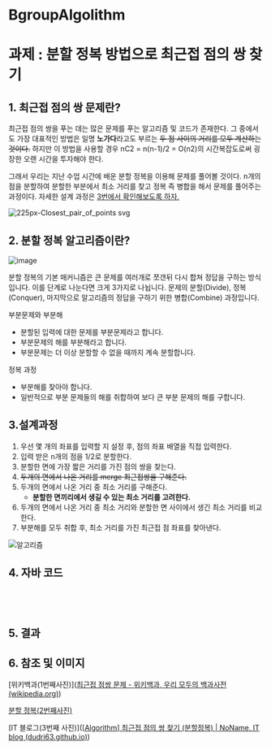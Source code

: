 # BgroupAlgolithm
# 과제 : 분할 정복 방법으로 최근접 점의 쌍 찾기

## 1. 최근접 점의 쌍 문제란?

최근접 점의 쌍을 푸는 데는 많은 문제를 푸는 알고리즘 및 코드가 존재한다. 그 중에서도 가장 대표적인 방법은 일명 **노가다**라고도 부르는 ~~두 점 사이의 거리를 모두 계산하는 것이다.~~  하지만 이 방법을 사용할 경우 nC2 = n(n-1)/2 = O(n2)의 시간복잡도로써 굉장한 오랜 시간을 투자해야 한다.

그래서 우리는 지난 수업 시간에 배운 분할 정복을 이용해 문제를 풀어볼 것이다. n개의 점을 분할하여 분할한 부분에서 최소 거리를 찾고 정복 즉 병합을 해서 문제를 풀어주는 과정이다. 자세한 설계 과정은 [3번에서 확인해보도록 하자.](#3.설계과정)

![225px-Closest_pair_of_points svg](https://user-images.githubusercontent.com/80510945/113153179-cb9dac80-9271-11eb-86a9-c91febeb69bc.png)



## 2. 분할 정복 알고리즘이란?

![image](https://user-images.githubusercontent.com/80517119/113153449-128ba200-9272-11eb-8be0-46e4ce824480.png)

분할 정복의 기본 매커니즘은 큰 문제를 여러개로 쪼갠뒤 다시 합쳐 정답을 구하는 방식입니다. 
이를 단계로 나눈다면 크게 3가지로 나뉩니다. 
문제의 분할(Divide), 정복(Conquer), 마지막으로 알고리즘의 정답을 구하기 위한 병합(Combine) 과정입니다.

부분문제와 부분해
- 분할된 입력에 대한 문제를 부분문제라고 합니다.
- 부분문제의 해를 부분해라고 합니다. 
- 부분문제는 더 이상 분할할 수 없을 때까지 계속 분할합니다.

정복 과정
- 부분해를 찾아야 합니다.
- 일반적으로 부분 문제들의 해를 취합하여 보다 큰 부분 문제의 해를 구합니다.


## 3.설계과정

1. 우선 몇 개의 좌표를 입력할 지 설정 후,  점의 좌표 배열을 직접 입력한다.
2. 입력 받은 n개의 점을 1/2로 분할한다.
3. 분할한 면에 가장 짧은 거리를 가진 점의 쌍을 찾는다.
4. ~~두개의 면에서  나온 거리를 merge 최근접쌍을 구해준다.~~
5. 두개의 면에서 나온 거리 중 최소 거리를 구해준다. 
   * **분할한 면끼리에서 생길 수 있는 최소 거리를 고려한다.**
6. 두개의 면에서 나온 거리 중 최소 거리와 분할한 면 사이에서 생긴 최소 거리를 비교한다.
7. 부분해를 모두 취합 후, 최소 거리를 가진 최근접 점 좌표를 찾아낸다.

![알고리즘](https://user-images.githubusercontent.com/80510945/113150609-37cae100-926f-11eb-9ef7-6fdea6db7e34.png)


## 4. 자바 코드
```java





```

## 5. 결과


## 6. 참조 및 이미지

[위키백과(1번째사진)]([최근접 점쌍 문제 - 위키백과, 우리 모두의 백과사전 (wikipedia.org)](https://ko.wikipedia.org/wiki/최근접_점쌍_문제))

[분할 정복(2번째사진)](https://www.javatpoint.com/divide-and-conquer-introduction)

[IT 블로그(3번째 사진)]([[Algorithm\] 최근접 점의 쌍 찾기 (분할정복) | NoName, IT blog (dudri63.github.io)](https://dudri63.github.io/2019/01/19/algo8/))
